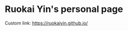Ruokai Yin's personal page
=================================
Custom link: https://ruokaiyin.github.io/
